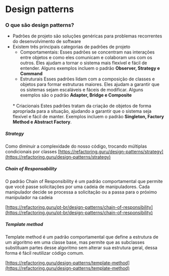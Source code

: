 # Design patterns

### O que são design patterns?
* Padrões de projeto são soluções genéricas para problemas recorrentes do desenvolvimento de software
* Existem três principais categorias de padrões de projeto
    * Comportamentais:
    Esses padrões se concentram nas interações entre objetos e como eles comunicam e colaboram uns com os outros. Eles ajudam a tornar o sistema mais flexível e fácil de entender. Alguns exemplos incluem o padrão <b>Observer, Strategy e Command</b>
        <br>
    * Estruturais
    Esses padrões lidam com a composição de classes e objetos para formar estruturas maiores. Eles ajudam a garantir que os sistemas sejam escaláveis e fáceis de modificar. Alguns exemplos são o padrão <b>Adapter, Bridge e Composite</b>
    <br>
    * Criacionais
    Estes padrões tratam da criação de objetos de forma apropriada para a situação, ajudando a garantir que o sistema seja flexível e fácil de manter. Exemplos incluem o padrão <b>Singleton, Factory Method e Abstract Factory</b>.
##### Strategy
Como diminuir a complexidade do nosso código, trocando múltiplas condicionais por classes
[https://refactoring.guru/design-patterns/strategy](https://refactoring.guru/design-patterns/strategy)

##### Chain of Responsability
O padrão Chain of Responsibility é um padrão comportamental que permite que você passe solicitações por uma cadeia de manipuladores. Cada manipulador decide se processa a solicitação ou a passa para o próximo manipulador na cadeia

[https://refactoring.guru/pt-br/design-patterns/chain-of-responsibility](https://refactoring.guru/pt-br/design-patterns/chain-of-responsibility)

##### Template method

Template method é um padrão comportamental que define a estrutura de um algoritmo em uma classe base, mas permite que as subclasses substituam partes desse algoritmo sem alterar sua estrutura geral, dessa forma é fácil reutilizar código comum.

[https://refactoring.guru/design-patterns/template-method](https://refactoring.guru/design-patterns/template-method)